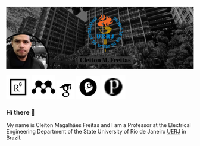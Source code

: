
[![Header](https://github.com/cleitoncmf/cleitoncmf/blob/master/banner5.png "Header")](http://www.eng.uerj.br/deptos/mostra_prof.php?id=338&print=1)



[![ResearchGate][1.2]][1] [![Mendeley][2.2]][2] [![Scholar][3.2]][3] [![Lattes][4.2]][4] [![Publons][5.2]][5] 
 

[1]: https://www.researchgate.net/profile/Cleiton_Freitas

[2]: https://www.mendeley.com/profiles/cleiton-freitas3/ 

[3]: https://scholar.google.com.br/citations?user=Nq_YDvIAAAAJ&hl=pt-BR&oi=ao

[4]: http://lattes.cnpq.br/8580465355265899

[5]: https://github.com/cleitoncmf/cleitoncmf/blob/master/badges/Publom.png

[1.2]: https://github.com/cleitoncmf/cleitoncmf/blob/master/badges/icons8-researchgate.svg (Research Gate)

[2.2]: https://github.com/cleitoncmf/cleitoncmf/blob/master/badges/icons8-mendeley%20(2).svg (Mendeley)

[3.2]: https://github.com/cleitoncmf/cleitoncmf/blob/master/badges/icons8-google-scholar.svg (Google Scholar)

[4.2]: https://github.com/cleitoncmf/cleitoncmf/blob/master/badges/lattes25x23.svg  (Lattes) 

[5.2]: https://github.com/cleitoncmf/cleitoncmf/blob/master/badges/Publons32.svg  (Publons) 



### Hi there 👋

My name is Cleiton Magalhães Freitas and I am a Professor at the Electrical Engineering Department of the State University of  Rio de Janeiro [UERJ](https://www.uerj.br/) in Brazil.


